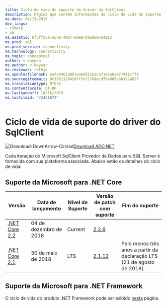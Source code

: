```yaml
---
title: Ciclo de vida de suporte do driver do SqlClient
description: Página que contém informações do ciclo de vida do suporte ao produto.
ms.date: 08/15/2019
dev_langs:
- csharp
- vb
ms.assetid: 6f5ff56a-a57e-49d7-8ae9-bbed697e42e3
ms.prod: sql
ms.prod_service: connectivity
ms.technology: connectivity
ms.topic: conceptual
author: v-kaywon
ms.author: v-kaywon
ms.reviewer: rothja
ms.openlocfilehash: eafe3463a091ea6d511b1ca71dea6a977411cff6
ms.sourcegitcommit: 9c993112842dfffe7176decd79a885dbb192a927
ms.translationtype: MTE75
ms.contentlocale: pt-BR
ms.lasthandoff: 10/16/2019
ms.locfileid: "72451874"
---
```

# <a name="sqlclient-driver-support-lifecycle"></a>Ciclo de vida de suporte do driver do SqlClient

![Download-DownArrow-Circled](../../ssdt/media/download.png)[Download ADO.NET](../sql-connection-libraries.md#anchor-20-drivers-relational-access)

Cada iteração do Microsoft SqlClient Provedor de Dados para SQL Server é fornecida com sua plataforma associada. Abaixo estão os detalhes do ciclo de vida:

## <a name="microsoft-support-for-net-core"></a>Suporte da Microsoft para .NET Core

|  Versão  |  Data de lançamento | Nível de Suporte | Versão de patch com suporte | Fim do suporte |
| -- | -- | -- | -- | -- |
| [.NET Core 2.2](https://aka.ms/netcore22announce) | 04 de dezembro de 2018 | Current | [2.2.6](https://www.microsoft.com/net/download/dotnet-core/runtime-2.2.6) | |
| [.NET Core 2.1](https://blogs.msdn.microsoft.com/dotnet/2018/05/30/announcing-net-core-2-1) | 30 de maio de 2018 | LTS | [2.1.12](https://www.microsoft.com/net/download/dotnet-core/runtime-2.1.12) | Pelo menos três anos a partir da declaração LTS (21 de agosto de 2018). |

## <a name="microsoft-support-for-net-framework"></a>Suporte da Microsoft para .NET Framework

O ciclo de vida do produto .NET Framework pode ser exibido [nesta](https://support.microsoft.com/lifecycle/search?alpha=.net%20framework) página.
